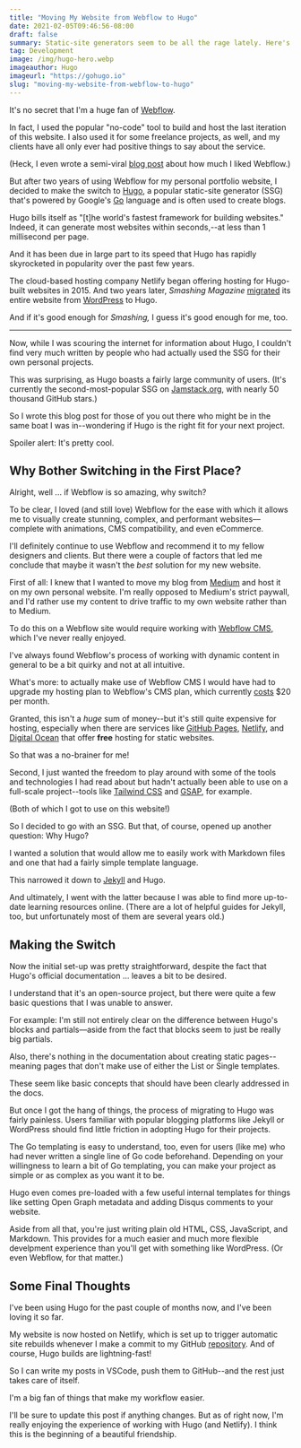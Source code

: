 ```yaml
---
title: "Moving My Website from Webflow to Hugo"
date: 2021-02-05T09:46:56-08:00
draft: false
summary: Static-site generators seem to be all the rage lately. Here's why I decided to use one for my website.
tag: Development
image: /img/hugo-hero.webp
imageauthor: Hugo
imageurl: "https://gohugo.io"
slug: "moving-my-website-from-webflow-to-hugo"
---
```


It's no secret that I'm a huge fan of [Webflow](https://webflow.com).

In fact, I used the popular "no-code" tool to build and host the last iteration of this website. I also used it for some freelance projects, as well, and my clients have all only ever had positive things to say about the service.

(Heck, I even wrote a semi-viral [blog post](https://alexsanchez.design/blog/why-webflow-is-the-best-web-esign-tool-right-now) about how much I liked Webflow.)

But after two years of using Webflow for my personal portfolio website, I decided to make the switch to [Hugo](https://hugo.io), a popular static-site generator (SSG) that's powered by Google's [Go](https://golang.org) language and is often used to create blogs.

Hugo bills itself as "[t]he world's fastest framework for building websites." Indeed, it can generate most websites within seconds,--at less than 1 millisecond per page.

And it has been due in large part to its speed that Hugo has rapidly skyrocketed in popularity over the past few years.

The cloud-based hosting company Netlify began offering hosting for Hugo-built websites in 2015. And two years later, _Smashing Magazine_ [migrated](https://www.smashingmagazine.com/2019/05/switch-wordpress-hugo/) its entire website from [WordPress](https://wordpress.org) to Hugo.

And if it's good enough for _Smashing,_ I guess it's good enough for me, too.

***

Now, while I was scouring the internet for information about Hugo, I couldn't find very much written by people who had actually used the SSG for their own personal projects.

This was surprising, as Hugo boasts a fairly large community of users. (It's currently the second-most-popular SSG on [Jamstack.org](https://jamstack.org), with nearly 50 thousand GitHub stars.) 

So I wrote this blog post for those of you out there who might be in the same boat I was in--wondering if Hugo is the right fit for your next project.

Spoiler alert: It's pretty cool.

## Why Bother Switching in the First Place?

Alright, well ... if Webflow is so amazing, why switch?

To be clear, I loved (and still love) Webflow for the ease with which it allows me to visually create stunning, complex, and performant websites––complete with animations, CMS compatibility, and even eCommerce.

I'll definitely continue to use Webflow and recommend it to my fellow designers and clients. But there were a couple of factors that led me conclude that maybe it wasn't the _best_ solution for my new website.

First of all: I knew that I wanted to move my blog from [Medium](https://medium.com) and host it on my own personal website. I'm really opposed to Medium's strict paywall, and I'd rather use my content to drive traffic to my own website rather than to Medium.

To do this on a Webflow site would require working with [Webflow CMS,](https://webflow.com/cms) which I've never really enjoyed.

I've always found Webflow's process of working with dynamic content in general to be a bit quirky and not at all intuitive.

What's more: to actually make use of Webflow CMS I would have had to upgrade my hosting plan to Webflow's CMS plan, which currently [costs](https://webflow.com/pricing) $20 per month.

Granted, this isn't a _huge_ sum of money--but it's still quite expensive for hosting, especially when there are services like [GitHub Pages](https://pages.github.com), [Netlify](https://netlify.com), and [Digital Ocean](https://digitalocean.com) that offer **free** hosting for static websites.

So that was a no-brainer for me!

Second, I just wanted the freedom to play around with some of the tools and technologies I had read about but hadn't actually been able to use on a full-scale project--tools like [Tailwind CSS](https://tailwindcss.com) and [GSAP](https://https://greensock.com/gsap), for example.

(Both of which I got to use on this website!)

So I decided to go with an SSG. But that, of course, opened up another question: Why Hugo?

I wanted a solution that would allow me to easily work with Markdown files and one that had a fairly simple template language. 

This narrowed it down to [Jekyll](https://jekyllrb.com) and Hugo.

And ultimately, I went with the latter because I was able to find more up-to-date learning resources online. (There are a lot of helpful guides for Jekyll, too, but unfortunately most of them are several years old.)

## Making the Switch

Now the initial set-up was pretty straightforward, despite the fact that Hugo's official documentation ... leaves a bit to be desired.

I understand that it's an open-source project, but there were quite a few basic questions that I was unable to answer.

For example: I'm still not entirely clear on the difference between Hugo's blocks and partials––aside from the fact that blocks seem to just be really big partials. 

Also, there's nothing in the documentation about creating static pages--meaning pages that don't make use of either the List or Single templates.

These seem like basic concepts that should have been clearly addressed in the docs.

But once I got the hang of things, the process of migrating to Hugo was fairly painless. Users familiar with popular blogging platforms like Jekyll or WordPress should find little friction in adopting Hugo for their projects.

The Go templating is easy to understand, too, even for users (like me) who had never written a single line of Go code beforehand. Depending on your willingness to learn a bit of Go templating, you can make your project as simple or as complex as you want it to be.

Hugo even comes pre-loaded with a few useful internal templates for things like setting Open Graph metadata and adding Disqus comments to your website.

Aside from all that, you're just writing plain old HTML, CSS, JavaScript, and Markdown. This provides for a much easier and much more flexible develpment experience than you'll get with something like WordPress. (Or even Webflow, for that matter.)

## Some Final Thoughts

I've been using Hugo for the past couple of months now, and I've been loving it so far.

My website is now hosted on Netlify, which is set up to trigger automatic site rebuilds whenever I make a commit to my GitHub [repository](https://github.com/ansolvera/alexsanchez.design). And of course, Hugo builds are lightning-fast!

So I can write my posts in VSCode, push them to GitHub--and the rest just takes care of itself. 

I'm a big fan of things that make my workflow easier.

I'll be sure to update this post if anything changes. But as of right now, I'm really enjoying the experience of working with Hugo (and Netlify). I think this is the beginning of a beautiful friendship.

